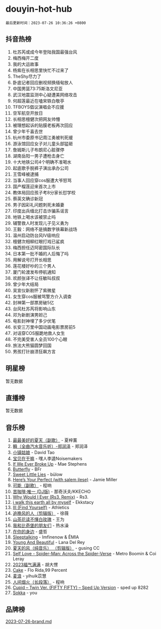 # douyin-hot-hub

`最后更新时间：2023-07-26 10:36:26 +0800`

## 抖音热榜

1. 杜苏芮或成今年登陆我国最强台风
1. 梅西梅开二度
1. 我的大运故事
1. 杨紫在长相思里快忙不过来了
1. TheShy尽力了
1. 卧底记者回应删视频换缅甸放人
1. 中国男篮73:75斯洛文尼亚
1. 武汉地震监测中心疑遭美网络攻击
1. 何超莲最近在嗑宋轶白敬亭
1. TFBOYS倡议演唱会不应援
1. 空军航空开放日
1. 长相思檀健次把网友帅懵
1. 被理想起诉的贴膜老板再次回应
1. 曾少年千喜去世
1. 杭州市委原书记周江勇被判死缓
1. 游泳馆回应女子对儿童头部猛砸
1. 詹姆斯儿子布朗尼心脏骤停
1. 湖南岳阳一男子遭枪击身亡
1. 十大地铁公司4个明确不准喝水
1. 起底歌手脱裤子演出承办公司
1. 王雪峰被逮捕
1. 当事人回应穿cos服遭大爷怒骂
1. 国产榴莲迎来首次上市
1. 教体局回应孩子考8分家长怼学校
1. 蔡英文确诊新冠
1. 男子因彩礼问题刺死未婚妻
1. 印度出兵缅北打击诈骗系谣言
1. 地铁上喝水该被禁止吗
1. 辅警救人时发现儿子见义勇为
1. 王毅：网络不是搞数字铁幕新战场
1. 温州启动防台风Ⅳ级响应
1. 檀健次相柳红眼打戏已鲨疯
1. 梅西担任迈阿密国际队长
1. 日本第一批不婚的人后悔了吗
1. 用解说号打开长相思
1. 莲花楼好吵的三个男人
1. 厦门轮渡发布停航通知
1. 欢颜张译不让任敏叫叔叔
1. 曾少年大结局
1. 吴宣仪新剧怀了紫微星
1. 女生穿cos服被骂警方介入调查
1. 封神第一部票房破5亿
1. 台风杜苏芮将影响山东
1. 邓为新剧演男妲己
1. 电影封神埋了多少伏笔
1. 长安三万里中国动画电影票房前5
1. 对话穿COS服跪地救人女生
1. 不完美受害人全员100个心眼
1. 旅法大熊猫圆梦回国
1. 男孩打针崩溃狂飙方言

## 明星榜

暂无数据

## 直播榜

暂无数据

## 音乐榜

1. [最最美好的夏天（副歌）](https://sf6-cdn-tos.douyinstatic.com/obj/tos-cn-ve-2774/o4FMghDLZkPIkCutdrsXlbTHcaZztBfeCp9AFS) - 夏梓薰
1. [瞬（全曲汽水音乐听）-郑润泽](https://sf3-cdn-tos.douyinstatic.com/obj/tos-cn-ve-2774/o4Vb9eJZClCZTnRQYy0BRSeHGrDtrkrQgIBvQt) - 郑润泽
1. [小镇姑娘](https://sf3-cdn-tos.douyinstatic.com/obj/tos-cn-ve-2774/1ee4fa49917d4e9e8f06512cc6e778d9) - David Tao
1. [宝贝在干嘛](https://sf3-cdn-tos.douyinstatic.com/obj/tos-cn-ve-2774/okW4hBCfJI5B2ZEgTCtikhMW7IafzNrBQIYkpJ) - 嘿人李逵Noisemakers
1. [If We Ever Broke Up](https://sf3-cdn-tos.douyinstatic.com/obj/tos-cn-ve-2774/o8onj5HDk0ImtBmO0URBfeyCDXQJMYkQ1gb8Zy) - Mae Stephens
1. [Butterfly](https://sf3-cdn-tos.douyinstatic.com/obj/tos-cn-ve-2774/oIw3zNLcWhUhUDWqtQxQfAx6IXsSBzbyCg7CM0) - BFr
1. [Sweet Little Lies](https://sf6-cdn-tos.douyinstatic.com/obj/tos-cn-ve-2774/cebdd23e942a452c84c197b17c22ac7a) - bülow
1. [Here’s Your Perfect (with salem ilese)](https://sf6-cdn-tos.douyinstatic.com/obj/tos-cn-ve-2774/076b1576c6c546598f803fe53da388a7) - Jamie Miller
1. [可能（副歌）](https://sf3-cdn-tos.douyinstatic.com/obj/tos-cn-ve-2774/cde1731888894259b333569393c2fb51) - 程响
1. [苦咖啡·唯一 (DJ版)](https://sf3-cdn-tos.douyinstatic.com/obj/tos-cn-ve-2774/oohZWXUzNXlh9bzpBgNUfJCQHGILwWgDBaejQt) - 那奇沃夫/KKECHO
1. [Why Would I Ever (Rs3. Remix)](https://sf3-cdn-tos.douyinstatic.com/obj/tos-cn-ve-2774/oQNX0xZhO8IXeCRjCJQUZzkfQNLi2ItDAzEBgz) - Rs3.
1. [i walk this earth all by myself](https://sf6-cdn-tos.douyinstatic.com/obj/tos-cn-ve-2774/c751e38547b548b389ff6e1b9203b1de) - Ekkstacy
1. [III (Find Yourself)](https://sf6-cdn-tos.douyinstatic.com/obj/tos-cn-ve-2774/3b9e482a6da74de29fd5e2440e4373b4) - Athletics
1. [追晚风的人（剪辑版）](https://sf3-cdn-tos.douyinstatic.com/obj/tos-cn-ve-2774/560835060af84ac29cd5c12e2a98f7eb) - 徐薇
1. [山茶花读不懂白玫瑰](https://sf3-cdn-tos.douyinstatic.com/obj/tos-cn-ve-2774/osfn8B7DktrRHEPJgPCfDbw7QDQEkwC16BxZg9) - 王为
1. [我和比奇堡的朋友们](https://sf6-cdn-tos.douyinstatic.com/obj/tos-cn-ve-2774/f0505db981ea4a6d91453a15924a82aa) - 热水澡
1. [在你的身边](https://sf6-cdn-tos.douyinstatic.com/obj/tos-cn-ve-2774/9dce2ee6c9f84c17a6d68458730d7ae8) - 盛哲
1. [Sleeptalking](https://sf3-cdn-tos.douyinstatic.com/obj/tos-cn-ve-2774/f23bc60230804ede98a163e1926e0857) - Imfinenow & ÊMIA
1. [Young And Beautiful](https://sf6-cdn-tos.douyinstatic.com/obj/tos-cn-ve-2774/3ca6987c98c947768abb9cce3ee5530c) - Lana Del Rey
1. [夏天的风（纯音乐） （剪辑版）](https://sf3-cdn-tos.douyinstatic.com/obj/tos-cn-ve-2774/oUzLjBZZFQAoNRmGokEeD5zfQCObp6UeFAnTa6) - gusing CC
1. [Self Love - Spider-Man: Across the Spider-Verse](https://sf6-cdn-tos.douyinstatic.com/obj/tos-cn-ve-2774/o8YzagIFYnO2FNIznDQzpeeLfrdCVAbYDDaLoS) - Metro Boomin & Coi Leray
1. [2023福气满满](https://sf3-cdn-tos.douyinstatic.com/obj/tos-cn-ve-2774/ocebsi6kbCVkBMAcDJkqdZpBQMubYSQetK2gQn) - 胡大愣
1. [Cake](https://sf3-cdn-tos.douyinstatic.com/obj/tos-cn-ve-2774/3545db16eba4434c853ab891b2b752af) - Flo Rida,99 Percent
1. [麦浪](https://sf3-cdn-tos.douyinstatic.com/obj/tos-cn-ve-2774/872ff36b718445c6a3882ba18b546970) - yihuik苡慧
1. [人间烟火（长段落）](https://sf6-cdn-tos.douyinstatic.com/obj/tos-cn-ve-2774/eeb7f9f284d74db097f8341ace44bfa2) - 程响
1. [Cupid – Twin Ver. (FIFTY FIFTY) – Sped Up Version](https://sf6-cdn-tos.douyinstatic.com/obj/tos-cn-ve-2774/oMonQQ6t8nCfUnw44y8XBZkJytCgEBtWYebB2D) - sped up 8282
1. [Sokka](https://sf6-cdn-tos.douyinstatic.com/obj/tos-cn-ve-2774/b9c3e305c0474c898ce221c7aa498547) - you

## 品牌榜

[2023-07-26-brand.md](2023-07-26-brand.md)
